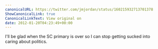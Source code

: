 ```yaml
---
canonicalURL: https://twitter.com/jmjordan/status/160215932713701378
ShowCanonicalLink: true
CanonicalLinkText: View original on
date: 2012-01-20T04:23:49+00:00
---
```

I'll be glad when the SC primary is over so I can stop getting sucked into caring about politics.